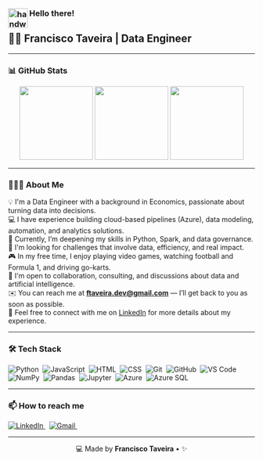 ### <img alt="handwavegif" src="https://user-images.githubusercontent.com/39513876/112366216-8cfe7400-8cfe-11eb-8116-7d3dbae20e97.gif" width='40' align="left"/> Hello there!

## 👨‍💻 Francisco Taveira | Data Engineer

---

### 📊 GitHub Stats

<div align="center">
  <img height="150" src="https://github-readme-stats.vercel.app/api?username=ftaveira-data&show_icons=true&theme=chartreuse-dark&hide_border=true&v=2" />
  <img height="150" src="https://github-readme-stats.vercel.app/api/top-langs/?username=ftaveira-data&layout=compact&langs_count=6&theme=chartreuse-dark&hide_border=true&v=2" />
  <img height="150" src="https://streak-stats.demolab.com?user=ftaveira-data&theme=chartreuse-dark&hide_border=true&v=3" />

</div>

---

### 👨🏻‍💻 About Me

💡 I'm a Data Engineer with a background in Economics, passionate about turning data into decisions.  
💻 I have experience building cloud-based pipelines (Azure), data modeling, automation, and analytics solutions.  
🌱 Currently, I’m deepening my skills in Python, Spark, and data governance.  
🎯 I'm looking for challenges that involve data, efficiency, and real impact.  
🎮 In my free time, I enjoy playing video games, watching football and Formula 1, and driving go-karts.  
💬 I'm open to collaboration, consulting, and discussions about data and artificial intelligence.  
✉️ You can reach me at **ftaveira.dev@gmail.com** — I’ll get back to you as soon as possible.  
📄 Feel free to connect with me on [LinkedIn](https://www.linkedin.com/in/francisco-a-taveira/) for more details about my experience.

---

### 🛠 Tech Stack

![Python](https://img.shields.io/badge/-Python-05122A?style=flat&logo=python)&nbsp;
![JavaScript](https://img.shields.io/badge/-JavaScript-05122A?style=flat&logo=javascript)&nbsp;
![HTML](https://img.shields.io/badge/-HTML-05122A?style=flat&logo=html5)&nbsp;
![CSS](https://img.shields.io/badge/-CSS-05122A?style=flat&logo=css3&logoColor=1572B6)&nbsp;
![Git](https://img.shields.io/badge/-Git-05122A?style=flat&logo=git)&nbsp;
![GitHub](https://img.shields.io/badge/-GitHub-05122A?style=flat&logo=github)&nbsp;
![VS Code](https://img.shields.io/badge/-Visual%20Studio%20Code-05122A?style=flat&logo=visual-studio-code&logoColor=007ACC)&nbsp;
![NumPy](https://img.shields.io/badge/-NumPy-05122A?style=flat&logo=numpy)&nbsp;
![Pandas](https://img.shields.io/badge/-Pandas-05122A?style=flat&logo=pandas)&nbsp;
![Jupyter](https://img.shields.io/badge/-Jupyter-05122A?style=flat&logo=jupyter)&nbsp;
![Azure](https://img.shields.io/badge/-Azure-05122A?style=flat&logo=microsoftazure)&nbsp;
![Azure SQL](https://img.shields.io/badge/-Azure%20SQL-05122A?style=flat&logo=microsoftsqlserver)&nbsp;

---

### 📫 How to reach me

<a href="https://www.linkedin.com/in/francisco-a-taveira/">
  <img alt="LinkedIn" src="https://img.shields.io/badge/-LinkedIn-%230077B5?style=flat&logo=linkedin&logoColor=white"/>
</a> &nbsp;
<a href="mailto:ftaveira.dev@gmail.com">
  <img alt="Gmail" src="https://img.shields.io/badge/-Gmail-D14836?style=flat&logo=gmail&logoColor=white" />
</a> &nbsp;

---

<p align="center">
  💻 Made by <strong>Francisco Taveira</strong> • ✨
</p>
